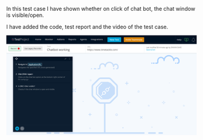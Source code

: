 
In this test case I have shown whether on click of chat bot, the chat window is visible/open.

I have added the code, test report and the video of the test case.

<img src="/Marketing Website/Chat bot button/Chatbot.PNG">
